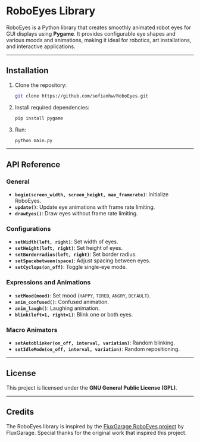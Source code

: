 # RoboEyes Library

RoboEyes is a Python library that creates smoothly animated robot eyes for GUI displays using **Pygame**. It provides configurable eye shapes and various moods and animations, making it ideal for robotics, art installations, and interactive applications.

---

## Installation

1. Clone the repository:
   ```bash
   git clone https://github.com/sofianhw/RoboEyes.git
   ```
2. Install required dependencies:
   ```bash
   pip install pygame
   ```
3. Run:
   ```bash
   python main.py
   ```

---

## API Reference

### General

- **`begin(screen_width, screen_height, max_framerate)`**: Initialize RoboEyes.
- **`update()`**: Update eye animations with frame rate limiting.
- **`drawEyes()`**: Draw eyes without frame rate limiting.

### Configurations

- **`setWidth(left, right)`**: Set width of eyes.
- **`setHeight(left, right)`**: Set height of eyes.
- **`setBorderradius(left, right)`**: Set border radius.
- **`setSpacebetween(space)`**: Adjust spacing between eyes.
- **`setCyclops(on_off)`**: Toggle single-eye mode.

### Expressions and Animations

- **`setMood(mood)`**: Set mood (`HAPPY`, `TIRED`, `ANGRY`, `DEFAULT`).
- **`anim_confused()`**: Confused animation.
- **`anim_laugh()`**: Laughing animation.
- **`blink(left=1, right=1)`**: Blink one or both eyes.

### Macro Animators

- **`setAutoblinker(on_off, interval, variation)`**: Random blinking.
- **`setIdleMode(on_off, interval, variation)`**: Random repositioning.

---

## License

This project is licensed under the **GNU General Public License (GPL)**.

---

## Credits

The RoboEyes library is inspired by the [FluxGarage RoboEyes project](https://github.com/FluxGarage/RoboEyes/) by FluxGarage. Special thanks for the original work that inspired this project.